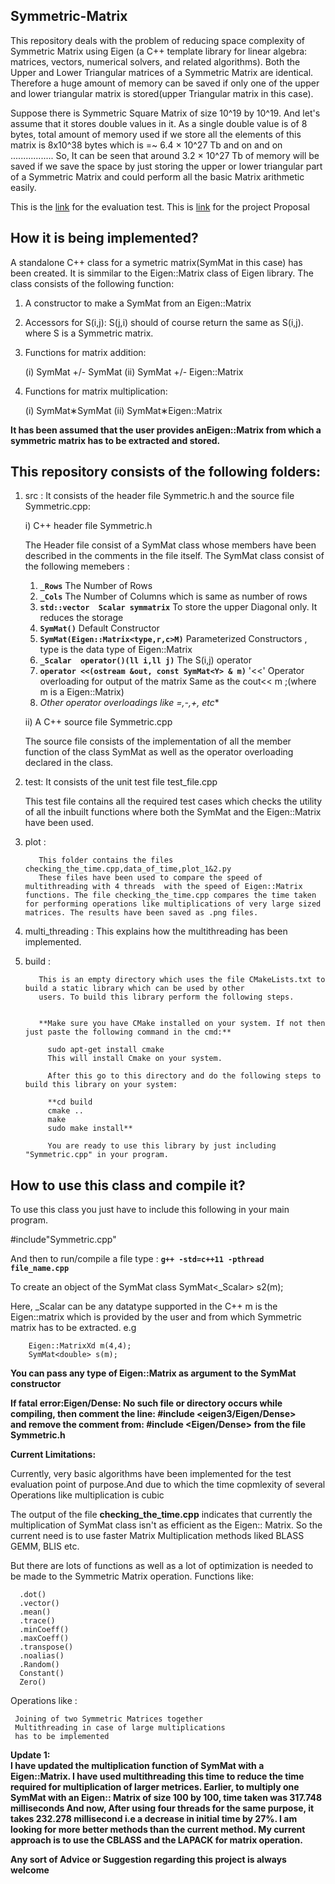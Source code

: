 Symmetric-Matrix
--------------------------------------------------------------------------------------------------------------
This repository deals with the problem of reducing  space complexity of Symmetric Matrix using Eigen
(a C++ template library for linear algebra: matrices, vectors, numerical solvers, and related algorithms).
Both the Upper and Lower Triangular matrices of a Symmetric Matrix are identical. Therefore a huge amount of
memory can be saved if only one of the upper and lower triangular matrix is stored(upper Triangular matrix 
in this case).

Suppose there is Symmetric Square Matrix of size 10^19 by 10^19. And let's assume that it stores double values
in it. As a single double value is of 8 bytes, total amount of memory used if we store all the elements of this matrix is 8x10^38 bytes which is =~ 6.4 × 10^27 Tb and on and on .................
So, It can be seen that around 3.2 × 10^27 Tb of memory will be saved if we  save the space by just storing the upper or lower triangular part of a Symmetric Matrix and could perform all the basic Matrix arithmetic easily.


This is the [link](https://github.com/StewMH/GSoC2018/blob/master/evaluation_test.pdf) for the evaluation test.
This is [link](https://github.com/abhising10p14/Symmetric-Matrix/blob/master/Project_proposal.pdf) for the project Proposal
 

How it is being implemented?
----------------------------------------------------------------------------------------------------------------
A standalone C++ class for a symetric matrix(SymMat in this case) has been created. It is simmilar to 
the Eigen::Matrix class of Eigen library.
The class consists of the following function:
1. A constructor to make a SymMat from an Eigen::Matrix
2. Accessors for S(i,j): S(j,i) should of course return the same as S(i,j). where S is a Symmetric matrix.
3. Functions for matrix addition:

   (i)  SymMat +/- SymMat
   (ii) SymMat +/- Eigen::Matrix
4. Functions for matrix multiplication:

   (i)  SymMat∗SymMat
   (ii) SymMat∗Eigen::Matrix


**It has been assumed that the user provides anEigen::Matrix from which a symmetric matrix has to be extracted and stored.**

This repository consists of the following folders:
-----------------------------------------------------------------------------------------------------------------
1. src :  It consists of the header file Symmetric.h and the source file  Symmetric.cpp:

   i) C++ header file Symmetric.h

   The Header file consist of a SymMat class whose members have been described in the comments in the file itself.
   The SymMat class consist of the following memebers :

   1. **```_Rows```**								     The Number of Rows
   2. **```_Cols```**									 The Number of Columns which is same as number of rows
   3. **```std::vector  Scalar symmatrix```**			 To store the upper Diagonal only. It reduces  the storage
   4. **```SymMat()```**							     Default Constructor
   5. **```SymMat(Eigen::Matrix<type,r,c>M)```**  		 Parameterized Constructors , type is the data type of
   														 Eigen::Matrix
   6. **```_Scalar  operator()(ll i,ll j)```**			 The S(i,j) operator
   7. **```operator <<(ostream &out, const SymMat<Y> & m)```**  '<<' Operator overloading for output of the matrix 
   																   Same as the cout<< m ;(where m is a Eigen::Matrix)
   8. **Other operator overloadings like =,-,+,* etc**

   ii) A C++ source file Symmetric.cpp

	The source file consists of the implementation of all the member function of the class SymMat as well as the operator overloading declared in the class.

2. test: It consists of the unit test file test_file.cpp

	This test file contains all the required test cases which checks the utility of all the inbuilt functions where both the SymMat and the Eigen::Matrix have been used.

3. plot :

          This folder contains the files checking_the_time.cpp,data_of_time,plot_1&2.py
          These files have been used to compare the speed of multithreading with 4 threads  with the speed of Eigen::Matrix functions. The file checking_the_time.cpp compares the time taken for performing operations like multiplications of very large sized matrices. The results have been saved as .png files.
   
4. multi_threading : This explains how the multithreading has been implemented.

5. build : 

          This is an empty directory which uses the file CMakeLists.txt to build a static library which can be used by other 
          users. To build this library perform the following steps.
          

          **Make sure you have CMake installed on your system. If not then just paste the following command in the cmd:**
            
            sudo apt-get install cmake
            This will install Cmake on your system.

            After this go to this directory and do the following steps to build this library on your system:

            **cd build
            cmake ..
            make
            sudo make install**

            You are ready to use this library by just including "Symmetric.cpp" in your program.
          

How to use this class and compile it?
--------------------------------------------------------------------------------------------------------------------

To use this class you just have to include this following in your main program.
   
   #include"Symmetric.cpp"

And then to run/compile a file type :
**```g++ -std=c++11 -pthread file_name.cpp```**

   To create an object of the SymMat class 
   SymMat<_Scalar> s2(m);
   
   Here, _Scalar can be any datatype supported in the C++
   	     m is the Eigen::matrix which is  provided by the user and from which Symmetric  matrix has to be extracted.
   	 e.g

   	 	Eigen::MatrixXd m(4,4);
   	 	SymMat<double> s(m);
   	 		
**You can pass any type of Eigen::Matrix as argument to the SymMat constructor**



 
**If fatal error:Eigen/Dense: No such file or directory
	occurs  while compiling, then comment the line:
	#include <eigen3/Eigen/Dense>  
	and	remove the comment from:
	#include <Eigen/Dense> from the file Symmetric.h**



**Current Limitations:**

Currently, very basic algorithms have been implemented for the test evaluation point of purpose.And due to which the time copmlexity of several Operations like multiplication is cubic
 
The output of the file **checking_the_time.cpp** indicates that currently the multiplication of SymMat class isn't as efficient as the Eigen:: Matrix. So the current need is to use faster Matrix Multiplication methods liked BLASS GEMM, BLIS etc.

 But there are lots of  functions as well as a lot of optimization is needed to be made to the Symmetric Matrix operation. 
Functions like:

      .dot()
      .vector()
      .mean()
      .trace()
      .minCoeff()
      .maxCoeff()
      .transpose()
      .noalias()
      .Random()
      Constant()
      Zero()

Operations like :
   
     Joining of two Symmetric Matrices together
     Multithreading in case of large multiplications
     has to be implemented



**Update 1:  
I have updated the multiplication function of SymMat with a Eigen::Matrix. I have used multithreading this time to reduce the time required for multiplication of larger metrices.
Earlier,  to multiply one SymMat with an Eigen:: Matrix of size 100 by 100, time taken was 317.748 milliseconds
And now, After using four threads for the same purpose, it takes 232.278 millisecond i.e a decrease in initial time by 27%.
 I am looking for more better methods than the current method. My current approach is to use the CBLASS and the LAPACK for matrix operation.**



**Any sort of Advice or Suggestion regarding this project is always welcome**


      




	

